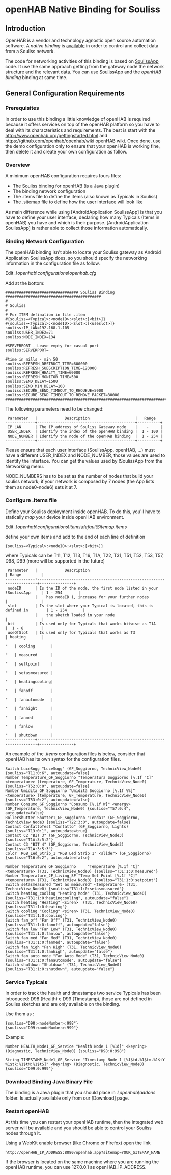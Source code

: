 # openHAB Native Binding for Souliss #

## Introduction ##

OpenHAB is a vendor and technology agnostic open source automation software. A *native binding* is  [available](https://github.com/souliss/bindingopenhab) in order to control and collect data from a Souliss network.

The code for networking activities of this binding is based on [SoulissApp](SoulissApp) code. It use the same approach getting from the gateway node the network structure and the relevant data. You can use [SoulissApp](SoulissApp) and the *openHAB binding* binding at same time.

## General Configuration Requirements ##

### Prerequisites ###

In order to use this binding a little knowledge of openHAB is required because it offers services on top of the openHAB platform so you have to deal with its characteristics and requirements.
The best is start with the http://www.openhab.org/gettingstarted.html and https://github.com/openhab/openhab/wiki openHAB wiki.
Once done, use the demo configuration only to ensure that your openHAB is working fine, then delete it and create your own configuration as follow.

### Overview ###

A minimum openHAB configuration requires fours files:
 * The Souliss binding for openHAB (is a Java plugin)
 * The binding network configuration
 * The .items file to define the items (also known as Typicals in Souliss)
 * The .sitemap file to define how the user interface will look like

As main difference while using [AndroidApplication SoulissApp] is that you have to define your user interface, declaring how many Typicals (Items in openHAB) you have and which is their purpose. [AndroidApplication SoulissApp] is rather able to collect those information automatically.

### Binding Network Configuration ###

The openHAB binding isn't able to locate your Souliss gateway as Android Application SoulissApp does, so you should specify the networking information in the configuration file as follow.

Edit *.\openhab\configurations\openhab.cfg*

Add at the bottom:
```
################################ Souliss Binding ##########################################
#
# Souliss
#
# For ITEM defination in file .item
#{souliss=<Typical>:<nodeID>:<slot>:[<bit>]}
#{souliss=<Typical>:<nodeID>:<slot>:[<useslot>]}
souliss:IP_LAN=192.168.1.105
souliss:USER_INDEX=71
souliss:NODE_INDEX=134

#SERVERPORT - Leave empty for casual port
souliss:SERVERPORT=

#time in mills - min 50
souliss:REFRESH_DBSTRUCT_TIME=600000
souliss:REFRESH_SUBSCRIPTION_TIME=120000
souliss:REFRESH_HEALTY_TIME=60000
souliss:REFRESH_MONITOR_TIME=500
souliss:SEND_DELAY=1500
souliss:SEND_MIN_DELAY=100
souliss:SECURE_SEND_TIMEOUT_TO_REQUEUE=5000
souliss:SECURE_SEND_TIMEOUT_TO_REMOVE_PACKET=30000
###########################################################################################
```
The following parameters need to be changed:

```
 Parameter   |            Description                    |   Range
-------------+-------------------------------------------+----------+
 IP_LAN      | The IP address of Souliss Gateway node    |    -     |
 USER_INDEX  | Identify the index of the openHAB binding |  1 - 100 |
 NODE_NUMBER | Identify the node of the openHAB binding  |  1 - 254 |
-------------+-------------------------------------------+----------+
```

Please ensure that each user interface (SoulissApp, openHAB, ...) must have a different USER_INDEX and NODE_NUMBER, those values are used to identify the interface.
You can get the values used by !SoulissApp from the Networking menu.

NODE_NUMBERS has to be set as the number of nodes that build your souliss network; if your network is composed by 7 nodes (the App lists them as node0-node6) sets it at 7.

### Configure .items file ###

Define your Souliss deployment inside openHAB. To do this, you'll have to statically _map_ your device inside openHAB environment.

Edit *.\openhab\configurations\items\defaultSitemap.items*

define your own items and add to the end of each line of definition

 ```
 {souliss=<Typical>:<nodeID>:<slot>:[<bit>]}
 ```
 
 where Typicals can be T11, T12, T13, T16, T1A, T22, T31, T51, T52, T53, T57, D98, D99 (more will be supported in the future)


```
 Parameter   |            Description                                               | Range         |
-------------+----------------------------------------------------------------------+---------------+
 nodeID      | Is the ID of the node, the first node listed in your !SoulissApp 	| 1 - 254       |
 			 |    has nodeID 1, increase for your further nodes    				    |               |
 slot        | Is the slot where your Typical is located, this is defined in 		| 1 - 254       |
			 |    the sketch loaded in your node 									| 		        |
 bit         | Is used only for Typicals that works bitwise as T1A                  |  1 - 8        |
 useOfSlot   | Is used only for Typicals that works as T3					        | heating       |
																		    	"   | cooling       |
																				"   | measured      |
																				"   | settpoint     |
																				"   | setasmeasured |
																				"   | heatingcooling|
																				"   | fanoff        |
																				"   | fanautomode   |
																				"   | fanhight      |
																				"   | fanmed        |
																				"   | fanlow        |
																				"   | shutdown		|
-------------+----------------------------------------------------------------------+---------------+

```

An example of the *.items* configuration files is below, consider that openHAB has its own syntax for the configuration files.

```
Switch LuceSogg	"LuceSogg" (GF_Soggiorno, TechnicView_Node0) {souliss="T11:0:6", autoupdate=false}
Number Temperature_GF_Soggiorno "Temperatura Soggiorno [%.1f °C]"	<temperature> (temperature, GF_Temperature, TechnicView_Node0) {souliss="T52:0:0", autoupdate=false}
Number Umidita_GF_Soggiorno "Umidità Soggiorno [%.1f %%]"	<temperature> (temperature, GF_Temperature, TechnicView_Node0) {souliss="T53:0:2", autoupdate=false}
Number Consumo_GF_Soggiorno "Consumo [%.1f W]" <energy>	(GF_Temperature, TechnicView_Node0) {souliss="T57:0:4", autoupdate=false}
Rollershutter Shutter1_GF_Soggiorno "Tenda1" (GF_Soggiorno, TechnicView_Node3 {souliss="T22:3:0", autoupdate=false} 
Contact ContattoTest "Contatto" (GF_Soggiorno, Lights) {souliss="T13:0:1", autoupdate=true}
Contact C2 "BIT 3" (GF_Soggiorno, TechnicView_Node3) {souliss="T1A:3:5:2"}
Contact C3 "BIT 4" (GF_Soggiorno, TechnicView_Node3) {souliss="T1A:3:5:3"}
Color  RGB_Led_Strip_1 "RGB Led Strip 1" <slider> (GF_Soggiorno)  {souliss="T16:0:2", autoupdate=false}

Number Temperature_GF_Soggiorno 	"Temperature [%.1f °C]"	<temperature> (T31, TechnicView_Node0) {souliss="T31:1:0:measured"}
Number Temperature_2F_Living_SP	"Temp Set Point [%.1f °C]" 	<temperature> (T31, TechnicView_Node0) {souliss="T31:1:0:setpoint"}
Switch setasmeasured "Set as measured" <temperature> (T31, TechnicView_Node0) {souliss="T31:1:0:setasmeasured"}
Switch heating_cooling "Heating Mode" (T31, TechnicView_Node0) {souliss="T31:1:0:heatingcooling", autoupdate="false"}
Switch heating "Heating" <siren>  (T31, TechnicView_Node0) {souliss="T31:1:0:heating"}
Switch cooling "Cooling" <siren> (T31, TechnicView_Node0) {souliss="T31:1:0:cooling"}
Switch fan_off "Fan Off" (T31, TechnicView_Node0) {souliss="T31:1:0:fanoff", autoupdate="false"}
Switch fan_low "Fan Low" (T31, TechnicView_Node0) {souliss="T31:1:0:fanlow", autoupdate="false"}
Switch fan_med "Fan Med" (T31, TechnicView_Node0) {souliss="T31:1:0:fanmed", autoupdate="false"}
Switch fan_high "Fan High" (T31, TechnicView_Node0) {souliss="T31:1:0:fanhigh", autoupdate="false"}
Switch fan_auto_mode "Fan Auto Mode" (T31, TechnicView_Node0) {souliss="T31:1:0:fanautomode", autoupdate="false"}
Switch shutdown "Shutdown" (T31, TechnicView_Node0) {souliss="T31:1:0:shutdown", autoupdate="false"}
```

### Service Typicals  ###

In order to track the health and timestamps two service Typicals has been introduced: D98 (Health) e D99 (Timestamp), those are not defined in Souliss sketches and are only available on the binding.

Use them as :

```
{souliss="D98:<nodeNumber>:998"}
{souliss="D99:<nodeNumber>:999"}
```

Example:

```
Number HEALTH_Node1_GF_Service "Health Node 1 [%1d]" <keyring> (Diagnostic, TechnicView_Node0) {souliss="D98:0:998"}

String TIMESTAMP_Node1_GF_Service "Timestamp Node 1 [%1$td.%1$tm.%1$tY %1$tk:%1$tM:%1$tS]" <keyring> (Diagnostic, TechnicView_Node0) {souliss="D99:0:999"}
```

### Download Binding Java Binary File ###

The binding is a Java plugin that you should place in *.\openhab\addons* folder. Is actually available only from our [Download] page.

### Restart openHAB ###

At this time you can restart your openHAB runtime, then the integrated web server will be available and you should be able to control your Souliss nodes through it.

Using a WebKit enable browser (like Chrome or Firefox) open the link
```
http://openHAB_IP_ADDRESS:8080/openhab.app?sitemap=YOUR_SITEMAP_NAME
```

If the browser is located on the same machine where you are running the openHAB runtime, you can use 127.0.0.1 as openHAB_IP_ADDRESS.
